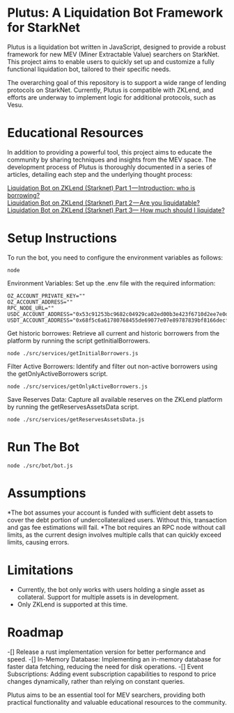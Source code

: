 # Plutus: A Liquidation Bot Framework for StarkNet
Plutus is a liquidation bot written in JavaScript, designed to provide a robust framework for new MEV (Miner Extractable Value) searchers on StarkNet. This project aims to enable users to quickly set up and customize a fully functional liquidation bot, tailored to their specific needs.

The overarching goal of this repository is to support a wide range of lending protocols on StarkNet. Currently, Plutus is compatible with ZKLend, and efforts are underway to implement logic for additional protocols, such as Vesu.

# Educational Resources
In addition to providing a powerful tool, this project aims to educate the community by sharing techniques and insights from the MEV space. The development process of Plutus is thoroughly documented in a series of articles, detailing each step and the underlying thought process:

[Liquidation Bot on ZKLend (Starknet) Part 1 — Introduction: who is borrowing?](https://link.medium.com/2T49dC5PRLb)      
[Liquidation Bot on ZKLend (Starknet) Part 2 — Are you liquidatable?](https://link.medium.com/c4sbO38PRLb)   
[Liquidation Bot on ZKLend (Starknet) Part 3— How much should I liquidate?](https://link.medium.com/XFrv1WcoGLb)   

# Setup Instructions
To run the bot, you need to configure the environment variables as follows:
```
node 
```

Environment Variables:
Set up the .env file with the required information:

```
OZ_ACCOUNT_PRIVATE_KEY=""
OZ_ACCOUNT_ADDRESS=""
RPC_NODE_URL=""
USDC_ACCOUNT_ADDRESS="0x53c91253bc9682c04929ca02ed00b3e423f6710d2ee7e0d5ebb06f3ecf368a8"
USDT_ACCOUNT_ADDRESS="0x68f5c6a61780768455de69077e07e89787839bf8166decfbf92b645209c0fb8"
```

Get historic borrowes:
Retrieve all current and historic borrowers from the platform by running the script getInitialBorrowers.
```
node ./src/services/getInitialBorrowers.js
```

Filter Active Borrowers:
Identify and filter out non-active borrowers using the getOnlyActiveBorrowers script.
```
node ./src/services/getOnlyActiveBorrowers.js
```

Save Reserves Data:
Capture all available reserves on the ZKLend platform by running the getReservesAssetsData script.
```
node ./src/services/getReservesAssetsData.js
```

# Run The Bot
```
node ./src/bot/bot.js
```

# Assumptions
*The bot assumes your account is funded with sufficient debt assets to cover the debt portion of undercollateralized users. Without this, transaction and gas fee estimations will fail.
*The bot requires an RPC node without call limits, as the current design involves multiple calls that can quickly exceed limits, causing errors.

# Limitations
* Currently, the bot only works with users holding a single asset as collateral. Support for multiple assets is in development.
* Only ZKLend is supported at this time.

# Roadmap
-[] Release a rust implementation version for better performance and speed.
-[] In-Memory Database: Implementing an in-memory database for faster data fetching, reducing the need for disk operations.
-[] Event Subscriptions: Adding event subscription capabilities to respond to price changes dynamically, rather than relying on constant queries.


Plutus aims to be an essential tool for MEV searchers, providing both practical functionality and valuable educational resources to the community.
